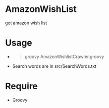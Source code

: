 # AmazonWishList
get amazon wish list

# Usage
* >groovy AmazonWishlistCrawler.groovy
* Search words are in src/SearchWords.txt

# Require
* Groovy


